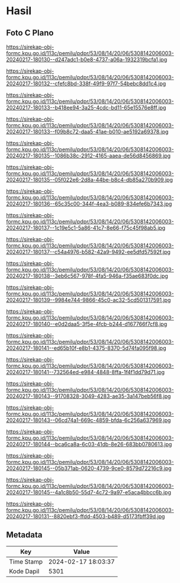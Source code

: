 # Hasil

## Foto C Plano

https://sirekap-obj-formc.kpu.go.id/113c/pemilu/pdpr/53/08/14/20/06/5308142006003-20240217-180130--d247adc1-b0e8-4737-a06a-1932319bcfa1.jpg

https://sirekap-obj-formc.kpu.go.id/113c/pemilu/pdpr/53/08/14/20/06/5308142006003-20240217-180132--cfefc8bd-338f-49f9-97f7-54bebc8dd1c4.jpg

https://sirekap-obj-formc.kpu.go.id/113c/pemilu/pdpr/53/08/14/20/06/5308142006003-20240217-180133--b418ee94-3a25-4cdc-bd11-65e15576e8ff.jpg

https://sirekap-obj-formc.kpu.go.id/113c/pemilu/pdpr/53/08/14/20/06/5308142006003-20240217-180133--f09b8c72-daa5-41ae-b010-ae5192a69378.jpg

https://sirekap-obj-formc.kpu.go.id/113c/pemilu/pdpr/53/08/14/20/06/5308142006003-20240217-180135--1086b38c-2912-4165-aaea-de56d8456869.jpg

https://sirekap-obj-formc.kpu.go.id/113c/pemilu/pdpr/53/08/14/20/06/5308142006003-20240217-180135--05f022e6-2d8a-44be-b8c4-db85a270b909.jpg

https://sirekap-obj-formc.kpu.go.id/113c/pemilu/pdpr/53/08/14/20/06/5308142006003-20240217-180136--65c35c00-344f-4ea3-b089-834efe6b7343.jpg

https://sirekap-obj-formc.kpu.go.id/113c/pemilu/pdpr/53/08/14/20/06/5308142006003-20240217-180137--1c19e5c1-5a86-41c7-8e66-f75c45f98ab5.jpg

https://sirekap-obj-formc.kpu.go.id/113c/pemilu/pdpr/53/08/14/20/06/5308142006003-20240217-180137--c54a4976-b582-42a9-9492-ee5dfd57592f.jpg

https://sirekap-obj-formc.kpu.go.id/113c/pemilu/pdpr/53/08/14/20/06/5308142006003-20240217-180138--3eb6c567-978f-4fa5-946a-f35ae683f0dc.jpg

https://sirekap-obj-formc.kpu.go.id/113c/pemilu/pdpr/53/08/14/20/06/5308142006003-20240217-180139--9984e744-9866-45c0-ac32-5cd501317591.jpg

https://sirekap-obj-formc.kpu.go.id/113c/pemilu/pdpr/53/08/14/20/06/5308142006003-20240217-180140--e0d2daa5-3f5e-4fcb-b244-d167766f7cf8.jpg

https://sirekap-obj-formc.kpu.go.id/113c/pemilu/pdpr/53/08/14/20/06/5308142006003-20240217-180141--ed65b10f-e8b1-4375-8370-5d74fa095f98.jpg

https://sirekap-obj-formc.kpu.go.id/113c/pemilu/pdpr/53/08/14/20/06/5308142006003-20240217-180141--732564ed-e984-4848-8ffa-1f4f1dd79d71.jpg

https://sirekap-obj-formc.kpu.go.id/113c/pemilu/pdpr/53/08/14/20/06/5308142006003-20240217-180143--91708328-3049-4283-ae35-3a147beb56f8.jpg

https://sirekap-obj-formc.kpu.go.id/113c/pemilu/pdpr/53/08/14/20/06/5308142006003-20240217-180143--06cd74a1-669c-4859-bfda-6c256a637969.jpg

https://sirekap-obj-formc.kpu.go.id/113c/pemilu/pdpr/53/08/14/20/06/5308142006003-20240217-180144--bca6ca8a-6c03-41db-8e26-683bb0780613.jpg

https://sirekap-obj-formc.kpu.go.id/113c/pemilu/pdpr/53/08/14/20/06/5308142006003-20240217-180145--05b371ab-0620-4739-9ce0-8579d72216c9.jpg

https://sirekap-obj-formc.kpu.go.id/113c/pemilu/pdpr/53/08/14/20/06/5308142006003-20240217-180145--4a1c8b50-55d7-4c72-9a97-e5aca4bbcc6b.jpg

https://sirekap-obj-formc.kpu.go.id/113c/pemilu/pdpr/53/08/14/20/06/5308142006003-20240217-180131--8820ebf3-ffdd-4503-b489-d5173fbff39d.jpg


## Metadata

| Key        | Value               |
| ---------- | ------------------- |
| Time Stamp | 2024-02-17 18:03:37 |
| Kode Dapil | 5301                |



